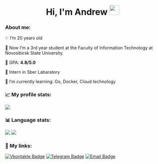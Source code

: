 <h1 align="center"> Hi, I'm Andrew <img src="https://github.com/blackcater/blackcater/raw/main/images/Hi.gif" height="32"/></h1>

### About me:
✨ I’m 20 years old 

🏫 Now I’m a 3rd year student at the Faculty of Information Technology at Novosibirsk State University.

📒 GPA: **4.8/5.0**

🌻 Intern in Sber Labaratory

🌱 I’m currently learning: Go, Docker, Cloud technology

### 📈 My profile stats:
![](https://github-profile-summary-cards.vercel.app/api/cards/profile-details?username=AndrewKorn&theme=tokyonight)
### 📊 Language stats:
![](https://github-profile-summary-cards.vercel.app/api/cards/most-commit-language?username=AndrewKorn&theme=tokyonight)
![](http://github-profile-summary-cards.vercel.app/api/cards/repos-per-language?username=AndrewKorn&theme=tokyonight)

### 🔗 My links:
[![Vkontakte Badge](https://img.shields.io/badge/-Vkontakte-0088cc?style=for-the-badge&logo=appveyor&logo=Vkontakte&logoColor=white&color=0028cc)](https://vk.com/nsuboy)
[![Telegram Badge](https://img.shields.io/badge/-Telegram-0088cc?style=for-the-badge&logo=appveyor&logo=Telegram&logoColor=white&color=blue)](https://t.me/andrewKorneshchuk)
[![Email Badge](https://img.shields.io/badge/-Email-0088cc?style=for-the-badge&logo=appveyor&logo=Gmail&logoColor=white&color=critical)](mailto:a.korneshchuk1@g.nsu.ru)


